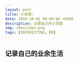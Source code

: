 ```yaml
---
layout: post
title: 小灵感~
date: 2018-10-01 00:00:00 +0300
description: 记录自己的小灵感
img: idea/idea.png 
tags: [INTERESTING, ME]
---
```

## 记录自己的业余生活